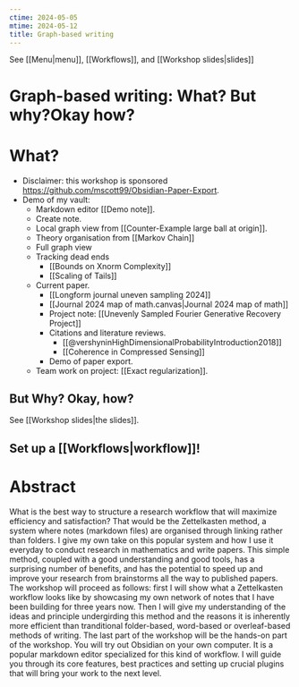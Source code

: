 ```yaml
---
ctime: 2024-05-05
mtime: 2024-05-12
title: Graph-based writing
---
```

See [[Menu|menu]], [[Workflows]], and [[Workshop slides|slides]]
# Graph-based writing: What? But why?Okay how?
# What?
- Disclaimer: this workshop is sponsored <https://github.com/mscott99/Obsidian-Paper-Export>.
- Demo of my vault:
	- Markdown editor [[Demo note]].
	- Create note.
	- Local graph view from [[Counter-Example large ball at origin]].
	- Theory organisation from [[Markov Chain]]
	- Full graph view
	- Tracking dead ends 
		- [[Bounds on Xnorm Complexity]]
		- [[Scaling of Tails]]
	- Current paper.
		- [[Longform journal uneven sampling 2024]]
		- [[Journal 2024 map of math.canvas|Journal 2024 map of math]] 
		- Project note: [[Unevenly Sampled Fourier Generative Recovery Project]]
		- Citations and literature reviews.
			- [[@vershyninHighDimensionalProbabilityIntroduction2018]]
			- [[Coherence in Compressed Sensing]]	
		- Demo of paper export.
	- Team work on project: [[Exact regularization]].
## But Why? Okay, how?
See [[Workshop slides|the slides]].
## Set up a [[Workflows|workflow]]!

# Abstract
What is the best way to structure a research workflow that will maximize
efficiency and satisfaction? That would be the Zettelkasten method, a system
where notes (markdown files) are organised through linking rather than folders.
I give my own take on this popular system and how I use it everyday to conduct
research in mathematics and write papers. This simple method, coupled with a
good understanding and good tools, has a surprising number of benefits, and has
the potential to speed up and improve your research from brainstorms all the
way to published papers. The workshop will proceed as follows: first I will
show what a Zettelkasten workflow looks like by showcasing my own network of
notes that I have been building for three years now. Then I will give my
understanding of the ideas and principle undergirding this method and the
reasons it is inherently more efficient than tranditional folder-based,
word-based or overleaf-based methods of writing. The last part of the workshop
will be the hands-on part of the workshop. You will try out Obsidian on your
own computer. It is a popular markdown editor specialized for this kind of
workflow. I will guide you through its core features, best practices and setting 
up crucial plugins that will bring your work to the next level.
